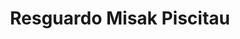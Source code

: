 ---
title: Resguardo Misak Piscitau
nombre_comunidad: Resguardo Misak Piscitau
municipio: Piendamó
departamento: Cauca
descripcion: null
num_personas: 0
num_familias: 0
min_distancia_casco_urbano: null
km_distancia_casco_urbano: null
vias_acceso: null
infraestructura_comunitaria: []
notas_infraestructura_comunitaria: null
liderazgo_comunidad: []
inclusion_diversidad_genero: null
comentarios_conectividad: null
punto_SOLE: null
comentarios_punto_SOLE:
  - >-
    https://padlet.com/piscitaucomunidad/sole-resguardo-piscitau-tbhlpzwftafxafmi.
ppales_actividades_economicas_vocacion_productiva: []
comentarios_ppales_actividades_economicas_vocacion_productiva: null
comunidad_sostenible_uso_suelo: null
org_con_proyeccion: []
servicios_publicos_comunidades_focalizadas: []
comunidades_focalizadas_educacion_infraestructura_educativa: []
comunidades_focalizadas_practicas_organizativas: []
conectividad_minima: null
iniciativas_priorizadas: []
org_focalizada: []
riesgo: null
otros_programas_USAID: []
alianzas_colaboradores: []
posibilidad_iniciativas_conjuntas_aliados_2: []
actividades_ocio: []
medios_comunicacion_narrativas_locales: []
num_visitas_realizadas: null
num_diagnosticos_rurales_participativos_realizados: null
infraestructura_salud_atencion_psicosocial: []
notas_infraestructura_salud_atencion_psicosocial: null
num_visitas_predio: null
grafica_ubicacion_geografica: /charts/municipios/piendamo/ubicacion_geografica.html
url: /comunidad-focalizada/resguardo-misak-piscitau
layout: single
download_file: /reportes/resguardo-misak-piscitau.pdf

---